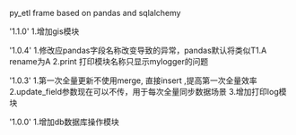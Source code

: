 py_etl frame based on pandas and sqlalchemy

'1.1.0'
1.增加gis模块

'1.0.4'
1.修改应pandas字段名称改变导致的异常，pandas默认将类似T1.A rename为A
2.print 打印模块名称只显示mylogger的问题

'1.0.3'
1.第一次全量更新不使用merge, 直接insert ,提高第一次全量效率
2.update_field参数现在可以不传，用于每次全量同步数据场景
3.增加打印log模块

'1.0.0'
1.增加db数据库操作模块